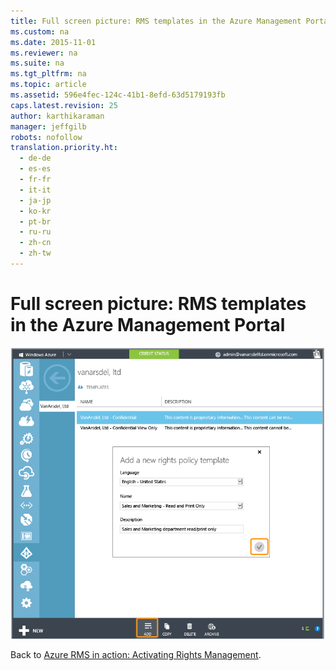 ```yaml
---
title: Full screen picture: RMS templates in the Azure Management Portal
ms.custom: na
ms.date: 2015-11-01
ms.reviewer: na
ms.suite: na
ms.tgt_pltfrm: na
ms.topic: article
ms.assetid: 596e4fec-124c-41b1-8efd-63d5179193fb
caps.latest.revision: 25
author: karthikaraman
manager: jeffgilb
robots: nofollow
translation.priority.ht: 
  - de-de
  - es-es
  - fr-fr
  - it-it
  - ja-jp
  - ko-kr
  - pt-br
  - ru-ru
  - zh-cn
  - zh-tw
---
```

# Full screen picture: RMS templates in the Azure Management Portal
![Full screen: Azure RMS templates](../../ems/AADRightsMgmt/media/AzRMS_TemplatesPortal.png "AzRMS_TemplatesPortal")

Back to [Azure RMS in action: Activating Rights Management](http://technet.microsoft.com/library/jj585026.aspx#BKMK_Example_ManagementPortal).

